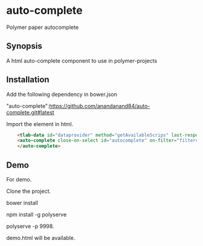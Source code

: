 # auto-complete
Polymer paper autocomplete
## Synopsis

A html auto-complete component to use in polymer-projects

## Installation

Add the following dependency in bower.json

"auto-complete":https://github.com/anandanand84/auto-complete.git#latest

Import the element in html.

<link rel="import" href="bower_components/auto-complete/auto-complete.html">


```html
    <tlab-data id="dataprovider" method="getAvailableScrips" last-response="{{choices}}"> </tlab-data>
    <auto-complete close-on-select id="autocomplete" on-filter="filterchange" delay="200" data="{{choices}}"     placeholder="[[placeholder]]">
    </auto-complete>
```

## Demo

For demo.

Clone the project.

bower install

npm install -g polyserve

polyserve -p 9998.

demo.html will be available.


